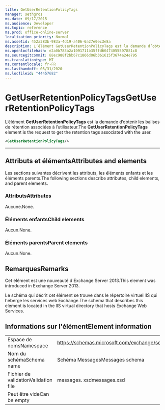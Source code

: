```yaml
---
title: GetUserRetentionPolicyTags
manager: sethgros
ms.date: 09/17/2015
ms.audience: Developer
ms.topic: reference
ms.prod: office-online-server
localization_priority: Normal
ms.assetid: 452a383b-983a-4d19-a406-6a27e0ec3e8a
description: L’élément GetUserRetentionPolicyTags est la demande d’obtenir les balises de rétention associées à l’utilisateur.
ms.openlocfilehash: e2a0b783a2a1091711b35ffd60474055597881c8
ms.sourcegitcommit: 88ec988f2bb67c1866d06b361615f3674a24e795
ms.translationtype: MT
ms.contentlocale: fr-FR
ms.lasthandoff: 05/31/2020
ms.locfileid: "44457682"
---
```

# <a name="getuserretentionpolicytags"></a><span data-ttu-id="1d918-103">GetUserRetentionPolicyTags</span><span class="sxs-lookup"><span data-stu-id="1d918-103">GetUserRetentionPolicyTags</span></span>

<span data-ttu-id="1d918-104">L’élément **GetUserRetentionPolicyTags** est la demande d’obtenir les balises de rétention associées à l’utilisateur.</span><span class="sxs-lookup"><span data-stu-id="1d918-104">The **GetUserRetentionPolicyTags** element is the request to get the retention tags associated with the user.</span></span> 
  
```XML
<GetUserRetentionPolicyTags/>

```

 ****
## <a name="attributes-and-elements"></a><span data-ttu-id="1d918-105">Attributs et éléments</span><span class="sxs-lookup"><span data-stu-id="1d918-105">Attributes and elements</span></span>

<span data-ttu-id="1d918-106">Les sections suivantes décrivent les attributs, les éléments enfants et les éléments parents.</span><span class="sxs-lookup"><span data-stu-id="1d918-106">The following sections describe attributes, child elements, and parent elements.</span></span>
  
### <a name="attributes"></a><span data-ttu-id="1d918-107">Attributs</span><span class="sxs-lookup"><span data-stu-id="1d918-107">Attributes</span></span>

<span data-ttu-id="1d918-108">Aucune.</span><span class="sxs-lookup"><span data-stu-id="1d918-108">None.</span></span>
  
### <a name="child-elements"></a><span data-ttu-id="1d918-109">Éléments enfants</span><span class="sxs-lookup"><span data-stu-id="1d918-109">Child elements</span></span>

<span data-ttu-id="1d918-110">Aucun.</span><span class="sxs-lookup"><span data-stu-id="1d918-110">None.</span></span>
  
### <a name="parent-elements"></a><span data-ttu-id="1d918-111">Éléments parents</span><span class="sxs-lookup"><span data-stu-id="1d918-111">Parent elements</span></span>

<span data-ttu-id="1d918-112">Aucun.</span><span class="sxs-lookup"><span data-stu-id="1d918-112">None.</span></span>
  
## <a name="remarks"></a><span data-ttu-id="1d918-113">Remarques</span><span class="sxs-lookup"><span data-stu-id="1d918-113">Remarks</span></span>

<span data-ttu-id="1d918-114">Cet élément est une nouveauté d'Exchange Server 2013.</span><span class="sxs-lookup"><span data-stu-id="1d918-114">This element was introduced in Exchange Server 2013.</span></span>
  
<span data-ttu-id="1d918-115">Le schéma qui décrit cet élément se trouve dans le répertoire virtuel IIS qui héberge les services web Exchange.</span><span class="sxs-lookup"><span data-stu-id="1d918-115">The schema that describes this element is located in the IIS virtual directory that hosts Exchange Web Services.</span></span>
  
## <a name="element-information"></a><span data-ttu-id="1d918-116">Informations sur l'élément</span><span class="sxs-lookup"><span data-stu-id="1d918-116">Element information</span></span>

|||
|:-----|:-----|
|<span data-ttu-id="1d918-117">Espace de noms</span><span class="sxs-lookup"><span data-stu-id="1d918-117">Namespace</span></span>  <br/> |https://schemas.microsoft.com/exchange/services/2006/messages  <br/> |
|<span data-ttu-id="1d918-118">Nom du schéma</span><span class="sxs-lookup"><span data-stu-id="1d918-118">Schema name</span></span>  <br/> |<span data-ttu-id="1d918-119">Schéma Messages</span><span class="sxs-lookup"><span data-stu-id="1d918-119">Messages schema</span></span>  <br/> |
|<span data-ttu-id="1d918-120">Fichier de validation</span><span class="sxs-lookup"><span data-stu-id="1d918-120">Validation file</span></span>  <br/> |<span data-ttu-id="1d918-121">messages. xsd</span><span class="sxs-lookup"><span data-stu-id="1d918-121">messages.xsd</span></span>  <br/> |
|<span data-ttu-id="1d918-122">Peut être vide</span><span class="sxs-lookup"><span data-stu-id="1d918-122">Can be empty</span></span>  <br/> ||
   

